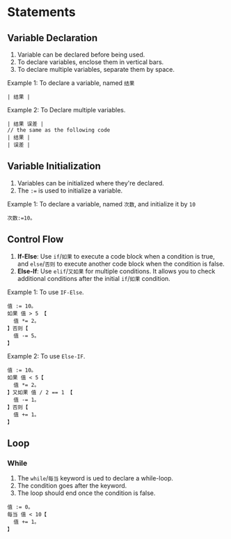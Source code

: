 # Statements

## Variable Declaration

1. Variable can be declared before being used.
2. To declare variables, enclose them in vertical bars.
3. To declare multiple variables, separate them by space.

Example 1: To declare a variable, named `结果`

```
| 结果 |
```

Example 2: To Declare multiple variables.

```
| 结果 误差 |
// the same as the following code
| 结果 |
| 误差 |
```

## Variable Initialization

1. Variables can be initialized where they're declared.
2. The `:=` is used to initialize a variable.

Example 1: To declare a variable, named `次数`, and initialize it by `10`

```
次数:=10。
```

## Control Flow

1. **If-Else**: Use `if`/`如果` to execute a code block when a condition is true, and `else`/`否则` to execute another code block when the condition is false.
2. **Else-If**: Use `elif`/`又如果` for multiple conditions. It allows you to check additional conditions after the initial `if`/`如果` condition.

Example 1: To use `IF-Else`.

```
值 := 10。
如果 值 > 5 【
  值 *= 2。
】否则【
  值 -= 5。
】
```

Example 2: To use `Else-IF`.

```
值 := 10。
如果 值 < 5【
  值 *= 2。
】又如果 值 / 2 == 1 【
  值 -= 1。
】否则【
  值 += 1。
】
```

## Loop

### While

1. The `while`/`每当` keyword is ued to declare a while-loop.
2. The condition goes after the keyword.
3. The loop should end once the condition is false.

```
值 := 0。
每当 值 < 10【
  值 += 1。
】
```
